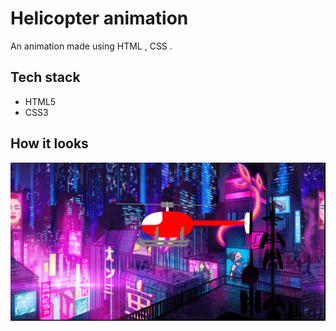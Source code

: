# Helicopter animation

An animation made using HTML , CSS .

## Tech stack

- HTML5
- CSS3


## How it looks

![Preview](images/Screenshot%202022-04-15%20180555.png)